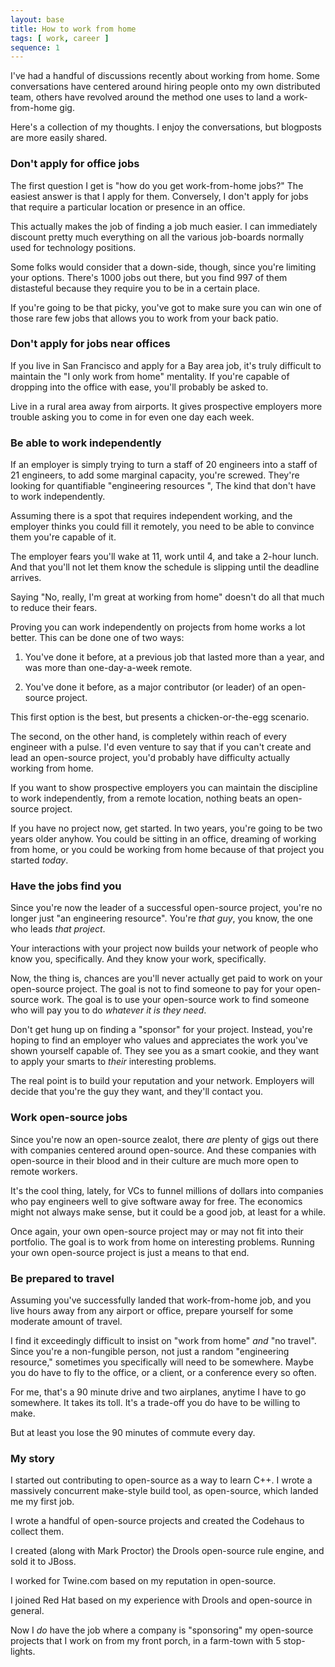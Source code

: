 ```yaml
---
layout: base
title: How to work from home
tags: [ work, career ]
sequence: 1
---
```


I've had a handful of discussions recently about working from home.
Some conversations have centered around hiring people onto my own distributed team,
others have revolved around the method one uses to land a work-from-home gig.

Here's a collection of my thoughts.  I enjoy the conversations, but blogposts
are more easily shared.

### Don't apply for office jobs

The first question I get is "how do you get work-from-home jobs?"  The easiest
answer is that I apply for them.  Conversely, I don't apply for jobs that require
a particular location or presence in an office.  

This actually makes the job of finding a job much easier.  I can immediately
discount pretty much everything on all the various job-boards normally used
for technology positions. 

Some folks would consider that a down-side, though, since you're limiting
your options. There's 1000 jobs out there, but you find 997 of them
distasteful because they require you to be in a certain place.  

If you're going to be that picky, you've got to make sure you can win one
of those rare few jobs that allows you to work from your back patio.

### Don't apply for jobs near offices

If you live in San Francisco and apply for a Bay area job, it's truly difficult
to maintain the "I only work from home" mentality.  If you're capable of dropping
into the office with ease, you'll probably be asked to.

Live in a rural area away from airports.  It gives prospective employers
more trouble asking you to come in for even one day each week.

### Be able to work independently

If an employer is simply trying to turn a staff of 20 engineers into
a staff of 21 engineers, to add some marginal capacity, you're screwed.
They're looking for quantifiable "engineering resources ", The kind that 
don't have to work independently.

Assuming there is a spot that requires independent working, and the 
employer thinks you could fill it remotely, you need to be able to
convince them you're capable of it.  

The employer fears you'll wake at 11, work until 4, and take a 2-hour
lunch.  And that you'll not let them know the schedule is slipping
until the deadline arrives.

Saying "No, really, I'm great at working from home" doesn't do all
that much to reduce their fears.

Proving you can work independently on projects from home works a lot
better. This can be done one of two ways:

1. You've done it before, at a previous job that lasted more than a
   year, and was more than one-day-a-week remote.

2. You've done it before, as a major contributor (or leader)
   of an open-source project.

This first option is the best, but presents a chicken-or-the-egg
scenario.

The second, on the other hand, is completely within reach of every
engineer with a pulse.  I'd even venture to say that if you can't
create and lead an open-source project, you'd probably have difficulty
actually working from home.

If you want to show prospective employers you can maintain the discipline
to work independently, from a remote location, nothing beats an open-source 
project.  

If you have no project now, get started.  In two years, you're going to
be two years older anyhow.  You could be sitting in an office, dreaming
of working from home, or you could be working from home because of that
project you started *today*.

### Have the jobs find you

Since you're now the leader of a successful open-source project,
you're no longer just "an engineering resource".  You're *that guy*,
you know, the one who leads *that project*.

Your interactions with your project now builds your network of people
who know you, specifically.  And they know your work, specifically.

Now, the thing is, chances are you'll never actually get paid to work
on your open-source project. The goal is not to find someone to 
pay for your open-source work.  The goal is to use your open-source
work to find someone who will pay you to do *whatever it is they need*.

Don't get hung up on finding a "sponsor" for your project. Instead, you're 
hoping to find an employer who values and appreciates the work you've
shown yourself capable of.  They see you as a smart cookie, and they want
to apply your smarts to *their* interesting problems.

The real point is to build your reputation and your network.  Employers
will decide that you're the guy they want, and they'll contact you.

### Work open-source jobs

Since you're now an open-source zealot, there *are* plenty of gigs out
there with companies centered around open-source.  And these companies with
open-source in their blood and in their culture are much more open to
remote workers. 

It's the cool thing, lately, for VCs to funnel millions of dollars into
companies who pay engineers well to give software away for free.  The
economics might not always make sense, but it could be a good
job, at least for a while.

Once again, your own open-source project may or may not fit into
their portfolio. The goal is to work from home on interesting problems.
Running your own open-source project is just a means to that end.

### Be prepared to travel

Assuming you've successfully landed that work-from-home job, and
you live hours away from any airport or office, prepare yourself
for some moderate amount of travel. 

I find it exceedingly difficult to insist on "work from home"
*and* "no travel".  Since you're a non-fungible person, not
just a random "engineering resource," sometimes you specifically
will need to be somewhere.  Maybe you do have to fly to the office,
or a client, or a conference every so often.  

For me, that's a 90 minute drive and two airplanes, anytime I have
to go somewhere.  It takes its toll.  It's a trade-off you do have
to be willing to make.

But at least you lose the 90 minutes of commute every day.

### My story

I started out contributing to open-source as a way to learn C++.
I wrote a massively concurrent make-style build tool, as open-source,
which landed me my first job.

I wrote a handful of open-source projects and created the Codehaus
to collect them.

I created (along with Mark Proctor) the Drools open-source rule engine,
and sold it to JBoss.

I worked for Twine.com based on my reputation in open-source.

I joined Red Hat based on my experience with Drools and open-source in general.

Now I *do* have the job where a company is "sponsoring" my open-source projects
that I work on from my front porch, in a farm-town with 5 stop-lights.


